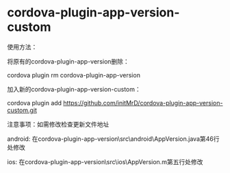 # cordova-plugin-app-version-custom

使用方法：

将原有的cordova-plugin-app-version删除：

cordova plugin rm cordova-plugin-app-version

加入新的cordova-plugin-app-version-custom：

cordova plugin add https://github.com/initMrD/cordova-plugin-app-version-custom.git





注意事项：如需修改检查更新文件地址

android:
在cordova-plugin-app-version\src\android\AppVersion.java第46行处修改

ios:
在cordova-plugin-app-version\src\ios\AppVersion.m第五行处修改

